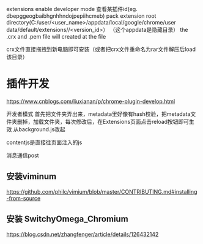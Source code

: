 extensions
enable developer mode
查看某插件id(eg. dbepggeogbaibhgnhhndojpepiihcmeb)
pack extension
root directory(C:/user/<user_name>/appdata/local/google/chrome/user data/default/extensions/<id>/<version_id>）
（这个appdata是隐藏目录）
the .crx and .pem file will created at the <id> file

crx文件直接拖拽到新电脑即可安装（或者把crx文件重命名为rar文件解压后load该目录）


# 插件开发
https://www.cnblogs.com/liuxianan/p/chrome-plugin-develop.html

开发者模式
首先把文件夹弄出来，metadata里好像有hash校验，把metadata文件夹删掉，加载文件夹，每次修改后，在Extensions页面点击reload按钮即可生效
从background.js改起

contentjs是直接往页面注入的js

消息通信post


## 安装viminum
https://github.com/philc/vimium/blob/master/CONTRIBUTING.md#installing-from-source

## 安装 SwitchyOmega_Chromium
https://blog.csdn.net/zhangfenger/article/details/126432142